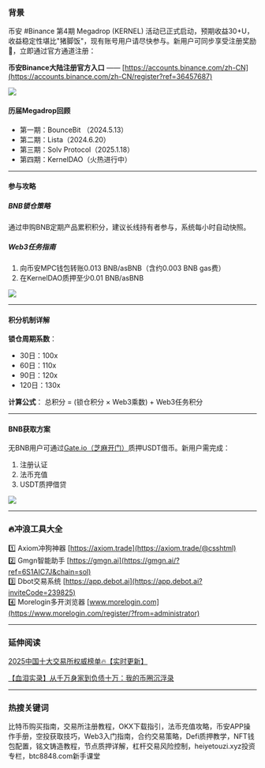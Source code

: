 ### 背景
币安 #Binance 第4期 Megadrop (KERNEL) 活动已正式启动，预期收益30+U，收益稳定性堪比"猪脚饭"，现有账号用户请尽快参与。新用户可同步享受注册奖励🎁，立即通过官方通道注册：

**币安Binance大陆注册官方入口** —— [https://accounts.binance.com/zh-CN](https://accounts.binance.com/zh-CN/register?ref=36457687)

[![](https://fe095ec.webp.li/top-10-exchanges-002.jpg)](https://accounts.binance.com/zh-CN/register?ref=36457687)

#### 历届Megadrop回顾
- 第一期：BounceBit （2024.5.13）
- 第二期：Lista（2024.6.20）
- 第三期：Solv Protocol（2025.1.18）
- 第四期：KernelDAO（火热进行中）

---

#### 参与攻略
##### BNB锁仓策略
通过申购BNB定期产品累积积分，建议长线持有者参与，系统每小时自动快照。

##### Web3任务指南
1. 向币安MPC钱包转账0.013 BNB/asBNB（含约0.003 BNB gas费）
2. 在KernelDAO质押至少0.01 BNB/asBNB

[![](https://fe095ec.webp.li/binance-megadrop_001.jpeg)](https://accounts.binance.com/zh-CN/register?ref=36457687)

---

#### 积分机制详解
**锁仓周期系数**：
- 30日：100x
- 60日：110x 
- 90日：120x
- 120日：130x

**计算公式**：
总积分 = (锁仓积分 × Web3乘数) + Web3任务积分

---

#### BNB获取方案
无BNB用户可通过[Gate.io（芝麻开门）](https://www.gate.io/zh/signup?ref_type=103&ref=A1ERAQ)质押USDT借币。新用户需完成：
1. 注册认证
2. 法币充值
3. USDT质押借贷

[![](https://fe095ec.webp.li/20250410183843687.png)](https://btc8848.com/top-10-exchanges)

---

### 🔥冲浪工具大全
1️⃣ Axiom冲狗神器 [https://axiom.trade](https://axiom.trade/@csshtml)  
2️⃣ Gmgn智能助手 [https://gmgn.ai](https://gmgn.ai/?ref=6S1AIC7J&chain=sol)  
3️⃣ Dbot交易系统 [https://app.debot.ai](https://app.debot.ai?inviteCode=239825)  
4️⃣ Morelogin多开浏览器 [www.morelogin.com](https://www.morelogin.com/register/?from=administrator)  

---

### 延伸阅读
[2025中国十大交易所权威榜单🔥【实时更新】](https://btc8848.com/top-10-exchanges/)

[【血泪实录】从千万身家到负债十万：我的币圈沉浮录](https://heiyetouzi.xyz/biquanstory001/)

---

### 热搜关键词
比特币购买指南，交易所注册教程，OKX下载指引，法币充值攻略，币安APP操作手册，空投获取技巧，Web3入门指南，合约交易策略，Defi质押教学，NFT钱包配置，铭文铸造教程，节点质押详解，杠杆交易风险控制，heiyetouzi.xyz投资专栏，btc8848.com新手课堂